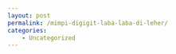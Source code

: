 ```yaml
---
layout: post
permalink: /mimpi-digigit-laba-laba-di-leher/
categories:
    - Uncategorized
---
```


